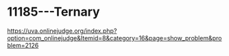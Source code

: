 # 11185---Ternary

https://uva.onlinejudge.org/index.php?option=com_onlinejudge&Itemid=8&category=16&page=show_problem&problem=2126